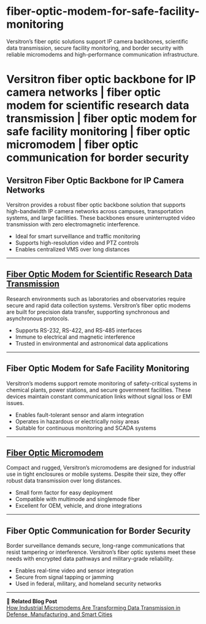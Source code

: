 # fiber-optic-modem-for-safe-facility-monitoring
Versitron’s fiber optic solutions support IP camera backbones, scientific data transmission, secure facility monitoring, and border security with reliable micromodems and high-performance communication infrastructure.

# Versitron fiber optic backbone for IP camera networks | fiber optic modem for scientific research data transmission | fiber optic modem for safe facility monitoring | fiber optic micromodem | fiber optic communication for border security

## Versitron Fiber Optic Backbone for IP Camera Networks

Versitron provides a robust fiber optic backbone solution that supports high-bandwidth IP camera networks across campuses, transportation systems, and large facilities. These backbones ensure uninterrupted video transmission with zero electromagnetic interference.

- Ideal for smart surveillance and traffic monitoring  
- Supports high-resolution video and PTZ controls  
- Enables centralized VMS over long distances  

---

## [Fiber Optic Modem for Scientific Research Data Transmission](https://www.versitron.com/products/industrial-fiber-optic-micromodems-m82xxd)

Research environments such as laboratories and observatories require secure and rapid data collection systems. Versitron’s fiber optic modems are built for precision data transfer, supporting synchronous and asynchronous protocols.

- Supports RS-232, RS-422, and RS-485 interfaces  
- Immune to electrical and magnetic interference  
- Trusted in environmental and astronomical data applications  

---

## Fiber Optic Modem for Safe Facility Monitoring

Versitron’s modems support remote monitoring of safety-critical systems in chemical plants, power stations, and secure government facilities. These devices maintain constant communication links without signal loss or EMI issues.

- Enables fault-tolerant sensor and alarm integration  
- Operates in hazardous or electrically noisy areas  
- Suitable for continuous monitoring and SCADA systems  

---

## [Fiber Optic Micromodem](https://www.versitron.com/products/industrial-fiber-optic-micromodems-m62xxd)

Compact and rugged, Versitron’s micromodems are designed for industrial use in tight enclosures or mobile systems. Despite their size, they offer robust data transmission over long distances.

- Small form factor for easy deployment  
- Compatible with multimode and singlemode fiber  
- Excellent for OEM, vehicle, and drone integrations  

---

## Fiber Optic Communication for Border Security

Border surveillance demands secure, long-range communications that resist tampering or interference. Versitron’s fiber optic systems meet these needs with encrypted data pathways and military-grade reliability.

- Enables real-time video and sensor integration  
- Secure from signal tapping or jamming  
- Used in federal, military, and homeland security networks  

---

📘 **Related Blog Post**  
[How Industrial Micromodems Are Transforming Data Transmission in Defense, Manufacturing, and Smart Cities](https://www.versitron.com/blogs/post/how-industrial-micromodems-are-transforming-data-transmission-in-defense-manufacturing-and-smart-cities)
